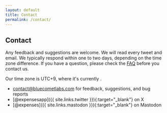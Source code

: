 ```yaml
---
layout: default
title: Contact
permalink: /contact/
---
```


<script>
function updateTime() {
    const now = new Date();
    // Get the current time in milliseconds since the Unix Epoch
    const utcTime = now.getTime() + (now.getTimezoneOffset() * 60000);
    // Adjust for UTC+9
    const timeZoneOffset = 9 * 60 * 60000; // 9 hours in milliseconds
    const localTime = new Date(utcTime + timeZoneOffset);
    // Format the time as HH:MM
    const hours = String(localTime.getHours()).padStart(2, '0');
    const minutes = String(localTime.getMinutes()).padStart(2, '0');
    // Display the time
    document.getElementById('currentTime').textContent = `${hours}:${minutes}`;
}
// Update the time every second
setInterval(updateTime, 1000);
</script>

## Contact

Any feedback and suggestions are welcome. We will read every tweet and email. We typically respond within one to two days, depending on the time zone difference. If you have a question, please check the [FAQ](/faq/) before you contact us.

Our time zone is UTC+9, where it's currently <strong><span id="currentTime"></span></strong>.

- [contact@bluecometlabs.com](mailto:contact@bluecometlabs.com) for feedback, suggestions, and bug reports
- [@expensesapp]({{ site.links.twitter }}){:target="_blank"} on X
- [@expenses]({{ site.links.mastodon }}){:target="_blank"} on Mastodon
